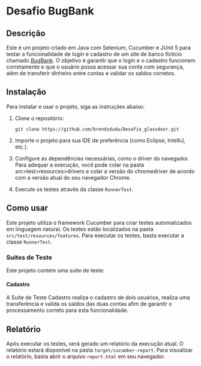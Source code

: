 # Desafio BugBank

## Descrição

Este é um projeto criado em Java com Selenium, Cucumber e JUnit 5 para testar a funcionalidade de login e cadastro de um site de banco fictício chamado <a href=“https://bugbank.netlify.app/“>BugBank</a>. O objetivo é garantir que o login e o cadastro funcionem corretamente e que o usuário possa acessar sua conta com segurança, além de transferir dinheiro entre contas e validar os saldos corretos.

## Instalação

Para instalar e usar o projeto, siga as instruções abaixo:

1. Clone o repositório:

    ```
    git clone https://github.com/brendsduda/Desafio_glassdoor.git
    ```
   
2. Importe o projeto para sua IDE de preferência (como Eclipse, IntelliJ, etc.).

3. Configure as dependências necessárias, como o driver do navegador. Para adequar a execução, você pode colar na pasta src>test>resources>drivers e colar a versão do chromedriver de acordo com a versão atual do seu navegador Chrome.

4. Execute os testes através da classe `RunnerTest`.

## Como usar

Este projeto utiliza o framework Cucumber para criar testes automatizados em linguagem natural. Os testes estão localizados na pasta `src/test/resources/features`. Para executar os testes, basta executar a classe `RunnerTest`.

### Suites de Teste

Este projeto contém uma suite de teste:

#### Cadastro

A Suite de Teste Cadastro realiza o cadastro de dois usuários, realiza uma transferência e valida os saldos das duas contas afim de garantir o processamento correto para esta funcionalidade.

## Relatório

Após executar os testes, será gerado um relatório da execução atual. O relatório estará disponível na pasta `target/cucumber-report`. Para visualizar o relatório, basta abrir o arquivo `report.html` em seu navegador.
